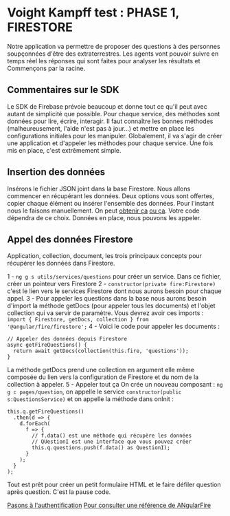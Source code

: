 # Voight Kampff test : PHASE 1, FIRESTORE
Notre application va permettre de proposer des questions à des personnes soupçonnées d'être des extraterrestres. Les agents vont pouvoir suivre en temps réel les réponses qui sont faites pour analyser les résultats et 
Commençons par la racine.

## Commentaires sur le SDK
Le SDK de Firebase prévoie beaucoup et donne tout ce qu'il peut avec autant de simplicité que possible. Pour chaque service, des méthodes sont données pour lire, écrire, interagir. Il faut connaître les bonnes méthodes (malheureusement, l'aide n'est pas à jour...) et mettre en place les configurations initiales pour les manipuler.
Globalement, il va s'agir de créer une application et d'appeler les méthodes pour chaque service. Une fois mis en place, c'est extrêmement simple.

## Insertion des données
Insérons le fichier JSON joint dans la base Firestore. Nous allons commencer en récupérant les données. Deux options vous sont offertes, copier chaque élément ou insérer l'ensemble des données. Pour l'instant nous le faisons manuellement.
On peut [obtenir ça](./images/Firestore_option.jpg) [ou ça](./images/Firestore_option2.jpg). Votre code dépendra de ce choix.
Données en place, nous pouvons les appeler.

## Appel des données Firestore
Application, collection, document, les trois principaux concepts pour récupérer les données dans Firestore.

1 - `ng g s utils/services/questions` pour créer un service. Dans ce fichier, créer un pointeur vers Firestore
2 - `constructor(private fire:Firestore)` c'est le lien vers le services Firestore dont nous aurons besoin pour chaque appel.
3 - Pour appeler les questions dans la base nous aurons besoin d'import la méthode getDocs (pour appeler tous les documents) et l'objet collection qui va servir de paramètre. Vous devrez avoir ces imports :
`import { Firestore, getDocs, collection } from '@angular/fire/firestore';`
4 - Voici le code pour appeler les documents :
```
// Appeler des données depuis Firestore
async getFireQuestions() {
  return await getDocs(collection(this.fire, 'questions'));
}
```
La méthode getDocs prend une collection en argument elle même composée du lien vers la configuration de Firestore et du nom de la collection à appeler.
5 - Appeler tout ça
On crée un nouveau composant : `ng g c pages/question`, on appelle le service `constructor(public s:QuestionsService)` et on appelle la méthode dans onInit :
```
this.q.getFireQuestions()
  .then(d => {
    d.forEach(
      f => {
        // f.data() est une méthode qui récupère les données
        // QUestionI est une interface que vous pouvez créer
        this.q.questions.push(f.data() as QuestionI);
      }
    );
  }
);
```
Tout est prêt pour créer un petit formulaire HTML et le faire défiler question après question. C'est la pause code.

[Pasons à l'authentification](./PHASE2.MD)
[Pour consulter une référence de ANgularFire](https://github.com/angular/angularfire/blob/master/docs/version-7-upgrade.md)